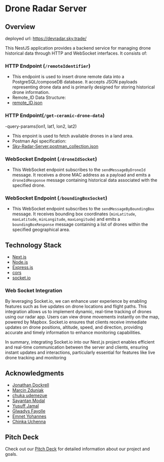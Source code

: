 # Drone Radar Server

## Overview
deployed url: https://devradar.sky.trade/

This NestJS application provides a backend service for managing drone historical data through HTTP and WebSocket interfaces. It consists of:

### HTTP Endpoint (`/remoteIdentifier`)

- This endpoint is used to insert drone remote data into a PostgreSQL/composeDB database. It accepts JSON payloads representing drone data and is primarily designed for storing historical drone information.
-  Remote_ID Data Structure:
-  [remote_ID.json](https://github.com/SkyTradeLinks/SkyRadar-server-v2/files/15483650/remote_ID.json)




### HTTP Endpoint(`/get-ceramic-drone-data`)
  -query-params(lon1, lat1, lon2, lat2)
  
  - This enpoint is used to fetch available drones in a land area.
  - Postman Api specification:
  - [Sky-Radar-Server.postman_collection.json](https://github.com/SkyTradeLinks/SkyRadar-server-v2/files/15483569/Sky-Radar-Server.postman_collection.json)

### WebSocket Endpoint (`/droneIdSocket`)

- This WebSocket endpoint subscribes to the `sendMessageByDroneId` message. It receives a drone MAC address as a payload and emits a `droneIdResponse` message containing historical data associated with the specified drone.

### WebSocket Endpoint (`/boundingBoxSocket`)

- This WebSocket endpoint subscribes to the `sendMessageByBoundingBox` message. It receives bounding box coordinates (`minLatitude`, `maxLatitude`, `minLongitude`, `maxLongitude`) and emits a `boundingBoxResponse` message containing a list of drones within the specified geographical area.


## Technology Stack

- [Next.js](https://nextjs.org/)
- [Node.js](https://nodejs.org/)
- [Express.js](https://expressjs.com/)
- [cors](https://github.com/expressjs/cors)
- [socket.io](https://socket.io/)


### Web Socket Integration

By leveraging Socket.io, we can enhance user experience by enabling features such as live updates on drone locations and flight paths. This integration allows us to implement dynamic, real-time tracking of drones using our radar app. Users can view drone movements instantly on the map, powered by Mapbox. Socket.io ensures that clients receive immediate updates on drone positions, altitude, speed, and direction, providing accurate and timely information to enhance monitoring capabilities.

In summary, integrating Socket.io into our Nest.js project enables efficient and real-time communication between the server and clients, ensuring instant updates and interactions, particularly essential for features like live drone tracking and monitoring


## Acknowledgments

- [Jonathan Dockrell](https://www.linkedin.com/in/jonathandockrell/)
- [Marcin Zduniak](https://www.linkedin.com/in/marcinzduniak/)
- [chuka udemezue](http://linkedin.com/in/chukky2486/)
- [Sayantan Modal](https://www.linkedin.com/in/sayantan-mondal-1693101b4/)
- [Yusuff Jamal](https://www.linkedin.com/in/jamal-yusuff-1a4aa1212/)
- [Glwadys Fayolle](https://www.linkedin.com/in/glwadysfayolle/)
- [Emnet Yohannes](https://www.linkedin.com/in/emnet-yohannes-4132bb1a1/)
- [Chinka Uchenna](https://www.linkedin.com/in/chinka-uchenna-loveday-955a1084)

## Pitch Deck

Check out our [Pitch Deck](https://docs.google.com/presentation/d/1VTnetTIVSRTUtu8aEBAMtddwFpQXzJn_vT37olPoEg0/edit) for detailed information about our project and goals.
